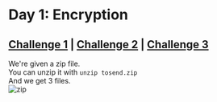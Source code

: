 # Day 1: Encryption

## [Challenge 1](#challenge-1-finding-the-name-of-the-cookie-used-for-authentication) | [Challenge 2](#challenge-2-decoding-the-cookie-and-finding-the-fixed-value) | [Challenge 3](#challenge-3-finding-mcinventorys-christmas-request)

We're given a zip file.\
You can unzip it with `unzip tosend.zip`\
And we get 3 files.\
![zip](https://i.imgur.com/z0Lk1uE.png)

